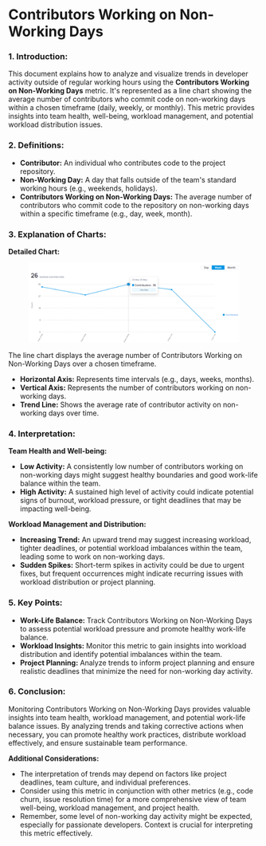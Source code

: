 # Contributors Working on Non-Working Days

### **1. Introduction:**

This document explains how to analyze and visualize trends in developer activity outside of regular working hours using the **Contributors Working on Non-Working Days** metric. It's represented as a line chart showing the average number of contributors who commit code on non-working days within a chosen timeframe (daily, weekly, or monthly). This metric provides insights into team health, well-being, workload management, and potential workload distribution issues.

### **2. Definitions:**

* **Contributor:** An individual who contributes code to the project repository.
* **Non-Working Day:** A day that falls outside of the team's standard working hours (e.g., weekends, holidays).
* **Contributors Working on Non-Working Days:** The average number of contributors who commit code to the repository on non-working days within a specific timeframe (e.g., day, week, month).

### **3. Explanation of Charts:**

**Detailed Chart:**

<figure><img src="../../.gitbook/assets/image (7).png" alt=""><figcaption></figcaption></figure>

The line chart displays the average number of Contributors Working on Non-Working Days over a chosen timeframe.

* **Horizontal Axis:** Represents time intervals (e.g., days, weeks, months).
* **Vertical Axis:** Represents the number of contributors working on non-working days.
* **Trend Line:** Shows the average rate of contributor activity on non-working days over time.

### **4. Interpretation:**

**Team Health and Well-being:**

* **Low Activity:** A consistently low number of contributors working on non-working days might suggest healthy boundaries and good work-life balance within the team.
* **High Activity:** A sustained high level of activity could indicate potential signs of burnout, workload pressure, or tight deadlines that may be impacting well-being.

**Workload Management and Distribution:**

* **Increasing Trend:** An upward trend may suggest increasing workload, tighter deadlines, or potential workload imbalances within the team, leading some to work on non-working days.
* **Sudden Spikes:** Short-term spikes in activity could be due to urgent fixes, but frequent occurrences might indicate recurring issues with workload distribution or project planning.

### **5. Key Points:**

* **Work-Life Balance:** Track Contributors Working on Non-Working Days to assess potential workload pressure and promote healthy work-life balance.
* **Workload Insights:** Monitor this metric to gain insights into workload distribution and identify potential imbalances within the team.
* **Project Planning:** Analyze trends to inform project planning and ensure realistic deadlines that minimize the need for non-working day activity.

### **6. Conclusion:**

Monitoring Contributors Working on Non-Working Days provides valuable insights into team health, workload management, and potential work-life balance issues. By analyzing trends and taking corrective actions when necessary, you can promote healthy work practices, distribute workload effectively, and ensure sustainable team performance.

**Additional Considerations:**

* The interpretation of trends may depend on factors like project deadlines, team culture, and individual preferences.
* Consider using this metric in conjunction with other metrics (e.g., code churn, issue resolution time) for a more comprehensive view of team well-being, workload management, and project health.
* Remember, some level of non-working day activity might be expected, especially for passionate developers. Context is crucial for interpreting this metric effectively.
